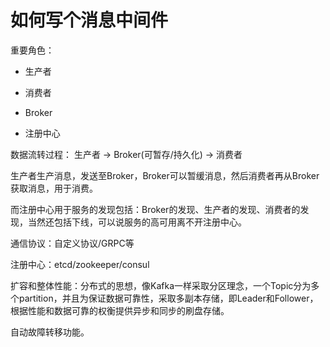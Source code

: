 # 如何写个消息中间件

重要角色：

- 生产者

- 消费者

- Broker

- 注册中心

数据流转过程： 生产者 -> Broker(可暂存/持久化) -> 消费者

生产者生产消息，发送至Broker，Broker可以暂缓消息，然后消费者再从Broker获取消息，用于消费。

而注册中心用于服务的发现包括：Broker的发现、生产者的发现、消费者的发现，当然还包括下线，可以说服务的高可用离不开注册中心。

通信协议：自定义协议/GRPC等

注册中心：etcd/zookeeper/consul

扩容和整体性能：分布式的思想，像Kafka一样采取分区理念，一个Topic分为多个partition，并且为保证数据可靠性，采取多副本存储，即Leader和Follower，根据性能和数据可靠的权衡提供异步和同步的刷盘存储。

自动故障转移功能。
